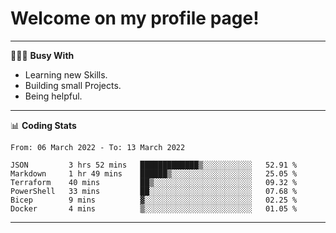 # Welcome on my profile page!
<!-- print(("dralla"[::-1]+"s").capitalize()) -->

---
👨🏻‍💻 **Busy With**
* Learning new Skills.
* Building small Projects.
* Being helpful.

---
📊 **Coding Stats**
<!--START_SECTION:waka-->

```text
From: 06 March 2022 - To: 13 March 2022

JSON         3 hrs 52 mins   █████████████▒░░░░░░░░░░░   52.91 %
Markdown     1 hr 49 mins    ██████▒░░░░░░░░░░░░░░░░░░   25.05 %
Terraform    40 mins         ██▒░░░░░░░░░░░░░░░░░░░░░░   09.32 %
PowerShell   33 mins         ██░░░░░░░░░░░░░░░░░░░░░░░   07.68 %
Bicep        9 mins          ▓░░░░░░░░░░░░░░░░░░░░░░░░   02.25 %
Docker       4 mins          ▒░░░░░░░░░░░░░░░░░░░░░░░░   01.05 %
```

<!--END_SECTION:waka-->
---
